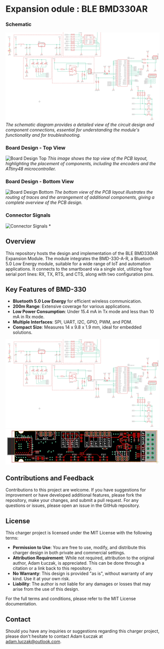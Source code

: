 # Expansion odule : BLE BMD330AR

### Schematic
![Schematic](media/sch.png)
*The schematic diagram provides a detailed view of the circuit design and component connections, essential for understanding the module's functionality and for troubleshooting.*

### Board Design - Top View
![Board Design Top](media/brd_top.png)
*This image shows the top view of the PCB layout, highlighting the placement of components, including the encoders and the ATtiny48 microcontroller.*

### Board Design - Bottom View
![Board Design Bottom](media/brd_bottom.png)
*The bottom view of the PCB layout illustrates the routing of traces and the arrangement of additional components, giving a complete overview of the PCB design.*

### Connector Signals
![Connector Signals](media/CONx1.png)
*

## Overview
This repository hosts the design and implementation of the BLE BMD330AR Expansion Module. The module integrates the BMD-330-A-R, a Bluetooth 5.0 Low Energy module, suitable for a wide range of IoT and automation applications. It connects to the smartboard via a single slot, utilizing four serial port lines: RX, TX, RTS, and CTS, along with two configuration pins.

## Key Features of BMD-330
- **Bluetooth 5.0 Low Energy** for efficient wireless communication.
- **200m Range**: Extensive coverage for various applications.
- **Low Power Consumption**: Under 15.4 mA in Tx mode and less than 10 mA in Rx mode.
- **Multiple Interfaces**: SPI, UART, I2C, GPIO, PWM, and PDM.
- **Compact Size**: Measures 14 x 9.8 x 1.9 mm, ideal for embedded solutions.

![Schematic](media/sch.png)
![Board Design](media/brd.png)

## Contributions and Feedback
Contributions to this project are welcome. If you have suggestions for improvement or have developed additional features, please fork the repository, make your changes, and submit a pull request. For any questions or issues, please open an issue in the GitHub repository.

## License
This charger project is licensed under the MIT License with the following terms:

- **Permission to Use**: You are free to use, modify, and distribute this charger design in both private and commercial settings.
- **Attribution Requirement**: While not required, attribution to the original author, Adam Łuczak, is appreciated. This can be done through a citation or a link back to this repository.
- **No Warranty**: This design is provided "as is", without warranty of any kind. Use it at your own risk.
- **Liability**: The author is not liable for any damages or losses that may arise from the use of this design.

For the full terms and conditions, please refer to the MIT License documentation.

## Contact
Should you have any inquiries or suggestions regarding this charger project, please don't hesitate to contact Adam Łuczak at adam.luczak@outlook.com.
